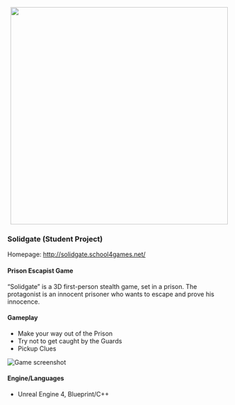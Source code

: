 <p align="center">
	<a href="https://s4g.itch.io/solidgate">
		<img width="491" height="491" src="https://i.imgur.com/vt4pRGM.png">
	</a>
	</p>

### Solidgate (Student Project)

Homepage: http://solidgate.school4games.net/

#### Prison Escapist Game

“Solidgate” is a 3D first-person stealth game, set in a prison. The protagonist is an innocent prisoner who wants to escape and prove his innocence.

#### Gameplay

- Make your way out of the Prison
- Try not to get caught by the Guards
- Pickup Clues

![Game screenshot](http://solidgate.school4games.net/img/portfolio/02-preview.png)

#### Engine/Languages
- Unreal Engine 4, Blueprint/C++
